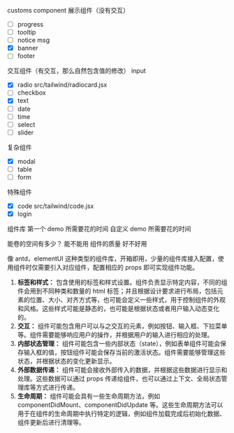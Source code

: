 customs component
展示组件（没有交互） 
- [ ] progress
- [ ] tooltip
- [ ] notice msg
- [x] banner
- [ ] footer

交互组件（有交互，那么自然包含值的修改）
input
- [x] radio  src/tailwind/radiocard.jsx
- [ ] checkbox 
- [x] text
- [ ] date
- [ ] time
- [ ] select
- [ ] slider

复杂组件
- [x] modal
- [ ] table
- [ ] form

特殊组件

- [x] code src/tailwind/code.jsx
- [x] login 

组件库
第一个 demo 所需要花的时间
自定义 demo 所需要花的时间

能卷的空间有多少？
能不能用
组件的质量
好不好用

像 antd，elementUI 这种类型的组件库，开箱即用，少量的组件库接入配置，使用组件时仅需要引入对应组件，配置相应的 props 即可实现组件功能。

1. **标签和样式：** 包含使用的标签和样式设置。组件负责显示特定内容，不同的组件会用到不同种类和数量的 html 标签；并且根据设计要求进行布局，包括元素的位置、大小、对齐方式等，也可能会定义一些样式，用于控制组件的外观和风格。这些样式可能是静态的，也可能是根据状态或者用户输入动态变化的。
2. **交互：** 组件可能包含用户可以与之交互的元素，例如按钮、输入框、下拉菜单等。组件需要能够响应用户的操作，并根据用户的输入进行相应的处理。
3. **内部状态管理：** 组件可能包含一些内部状态（state），例如表单组件可能会保存输入框的值，按钮组件可能会保存当前的激活状态。组件需要能够管理这些状态，并根据状态的变化更新显示。
4. **外部数据传递：** 组件可能会接收外部传入的数据，并根据这些数据进行显示和处理。这些数据可以通过 props 传递给组件，也可以通过上下文、全局状态管理库等方式进行传递。
5. **生命周期：** 组件可能会具有一些生命周期方法，例如 componentDidMount、componentDidUpdate 等。这些生命周期方法可以用于在组件的生命周期中执行特定的逻辑，例如组件加载完成后初始化数据、组件更新后进行清理等。



